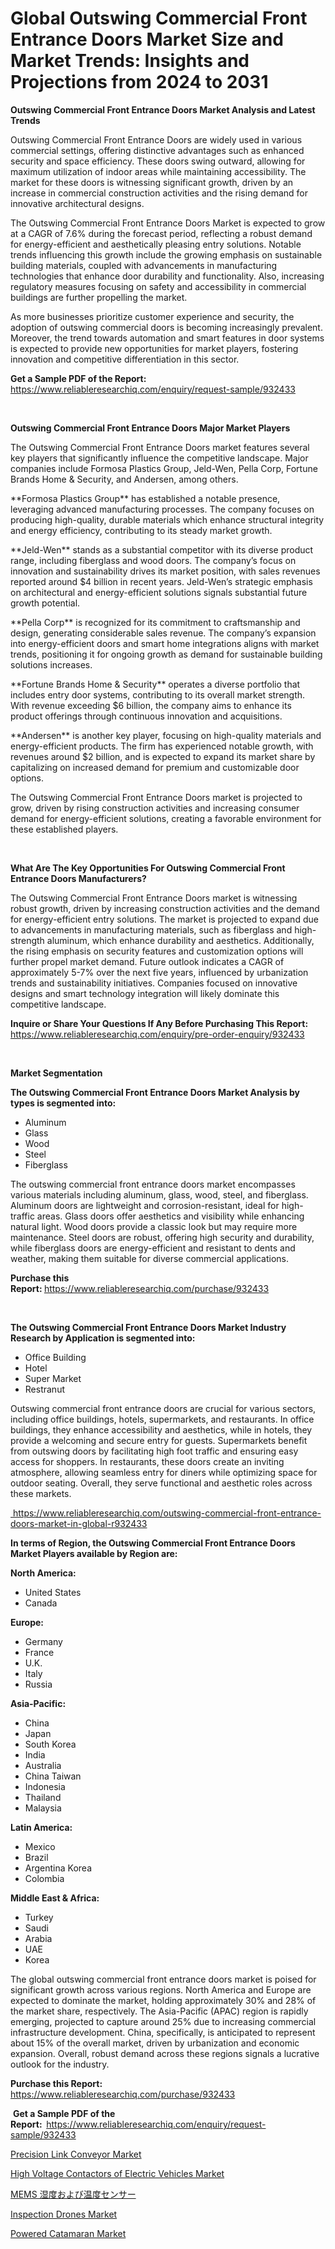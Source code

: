 <p><h1>Global Outswing Commercial Front Entrance Doors Market Size and Market Trends: Insights and Projections from 2024 to 2031</h1></p><p><strong>Outswing Commercial Front Entrance Doors Market Analysis and Latest Trends</strong></p>
<p><p>Outswing Commercial Front Entrance Doors are widely used in various commercial settings, offering distinctive advantages such as enhanced security and space efficiency. These doors swing outward, allowing for maximum utilization of indoor areas while maintaining accessibility. The market for these doors is witnessing significant growth, driven by an increase in commercial construction activities and the rising demand for innovative architectural designs.</p><p>The Outswing Commercial Front Entrance Doors Market is expected to grow at a CAGR of 7.6% during the forecast period, reflecting a robust demand for energy-efficient and aesthetically pleasing entry solutions. Notable trends influencing this growth include the growing emphasis on sustainable building materials, coupled with advancements in manufacturing technologies that enhance door durability and functionality. Also, increasing regulatory measures focusing on safety and accessibility in commercial buildings are further propelling the market.</p><p>As more businesses prioritize customer experience and security, the adoption of outswing commercial doors is becoming increasingly prevalent. Moreover, the trend towards automation and smart features in door systems is expected to provide new opportunities for market players, fostering innovation and competitive differentiation in this sector.</p></p>
<p><strong>Get a Sample PDF of the Report:&nbsp;</strong> <a href="https://www.reliableresearchiq.com/enquiry/request-sample/932433">https://www.reliableresearchiq.com/enquiry/request-sample/932433</a></p>
<p>&nbsp;</p>
<p><strong>Outswing Commercial Front Entrance Doors Major Market Players</strong></p>
<p><p>The Outswing Commercial Front Entrance Doors market features several key players that significantly influence the competitive landscape. Major companies include Formosa Plastics Group, Jeld-Wen, Pella Corp, Fortune Brands Home & Security, and Andersen, among others.</p><p>**Formosa Plastics Group** has established a notable presence, leveraging advanced manufacturing processes. The company focuses on producing high-quality, durable materials which enhance structural integrity and energy efficiency, contributing to its steady market growth.</p><p>**Jeld-Wen** stands as a substantial competitor with its diverse product range, including fiberglass and wood doors. The company’s focus on innovation and sustainability drives its market position, with sales revenues reported around $4 billion in recent years. Jeld-Wen’s strategic emphasis on architectural and energy-efficient solutions signals substantial future growth potential.</p><p>**Pella Corp** is recognized for its commitment to craftsmanship and design, generating considerable sales revenue. The company’s expansion into energy-efficient doors and smart home integrations aligns with market trends, positioning it for ongoing growth as demand for sustainable building solutions increases.</p><p>**Fortune Brands Home & Security** operates a diverse portfolio that includes entry door systems, contributing to its overall market strength. With revenue exceeding $6 billion, the company aims to enhance its product offerings through continuous innovation and acquisitions.</p><p>**Andersen** is another key player, focusing on high-quality materials and energy-efficient products. The firm has experienced notable growth, with revenues around $2 billion, and is expected to expand its market share by capitalizing on increased demand for premium and customizable door options.</p><p>The Outswing Commercial Front Entrance Doors market is projected to grow, driven by rising construction activities and increasing consumer demand for energy-efficient solutions, creating a favorable environment for these established players.</p></p>
<p>&nbsp;</p>
<p><strong>What Are The Key Opportunities For Outswing Commercial Front Entrance Doors Manufacturers?</strong></p>
<p><p>The Outswing Commercial Front Entrance Doors market is witnessing robust growth, driven by increasing construction activities and the demand for energy-efficient entry solutions. The market is projected to expand due to advancements in manufacturing materials, such as fiberglass and high-strength aluminum, which enhance durability and aesthetics. Additionally, the rising emphasis on security features and customization options will further propel market demand. Future outlook indicates a CAGR of approximately 5-7% over the next five years, influenced by urbanization trends and sustainability initiatives. Companies focused on innovative designs and smart technology integration will likely dominate this competitive landscape.</p></p>
<p><strong>Inquire or Share Your Questions If Any Before Purchasing This Report:</strong> <a href="https://www.reliableresearchiq.com/enquiry/pre-order-enquiry/932433">https://www.reliableresearchiq.com/enquiry/pre-order-enquiry/932433</a></p>
<p>&nbsp;</p>
<p><strong>Market Segmentation</strong></p>
<p><strong>The Outswing Commercial Front Entrance Doors Market Analysis by types is segmented into:</strong></p>
<p><ul><li>Aluminum</li><li>Glass</li><li>Wood</li><li>Steel</li><li>Fiberglass</li></ul></p>
<p><p>The outswing commercial front entrance doors market encompasses various materials including aluminum, glass, wood, steel, and fiberglass. Aluminum doors are lightweight and corrosion-resistant, ideal for high-traffic areas. Glass doors offer aesthetics and visibility while enhancing natural light. Wood doors provide a classic look but may require more maintenance. Steel doors are robust, offering high security and durability, while fiberglass doors are energy-efficient and resistant to dents and weather, making them suitable for diverse commercial applications.</p></p>
<p><strong>Purchase this Report:&nbsp;</strong><a href="https://www.reliableresearchiq.com/purchase/932433">https://www.reliableresearchiq.com/purchase/932433</a></p>
<p>&nbsp;</p>
<p><strong>The Outswing Commercial Front Entrance Doors Market Industry Research by Application is segmented into:</strong></p>
<p><ul><li>Office Building</li><li>Hotel</li><li>Super Market</li><li>Restranut</li></ul></p>
<p><p>Outswing commercial front entrance doors are crucial for various sectors, including office buildings, hotels, supermarkets, and restaurants. In office buildings, they enhance accessibility and aesthetics, while in hotels, they provide a welcoming and secure entry for guests. Supermarkets benefit from outswing doors by facilitating high foot traffic and ensuring easy access for shoppers. In restaurants, these doors create an inviting atmosphere, allowing seamless entry for diners while optimizing space for outdoor seating. Overall, they serve functional and aesthetic roles across these markets.</p></p>
<p><a href="https://www.reliableresearchiq.com/outswing-commercial-front-entrance-doors-market-in-global-r932433">&nbsp;https://www.reliableresearchiq.com/outswing-commercial-front-entrance-doors-market-in-global-r932433</a></p>
<p><strong>In terms of Region, the Outswing Commercial Front Entrance Doors Market Players available by Region are:</strong></p>
<p>
    <p> <strong> North America: </strong>
        <ul>
            <li>United States</li>
            <li>Canada</li>
        </ul>
        </p> 
    <p> <strong> Europe: </strong>
        <ul>
            <li>Germany</li>
            <li>France</li>
            <li>U.K.</li>
            <li>Italy</li>
            <li>Russia</li>
        </ul>
        </p> 
    <p> <strong> Asia-Pacific: </strong>
        <ul>
            <li>China</li>
            <li>Japan</li>
            <li>South Korea</li>
            <li>India</li>
            <li>Australia</li>
            <li>China Taiwan</li>
            <li>Indonesia</li>
            <li>Thailand</li>
            <li>Malaysia</li>
        </ul>
        </p> 
    <p> <strong> Latin America: </strong>
        <ul>
            <li>Mexico</li>
            <li>Brazil</li>
            <li>Argentina Korea</li>
            <li>Colombia</li>
        </ul>
        </p> 
    <p> <strong> Middle East & Africa: </strong>
        <ul>
            <li>Turkey</li>
            <li>Saudi</li>
            <li>Arabia</li>
            <li>UAE</li>
            <li>Korea</li>
        </ul>
    </p>
    </p>
<p><p>The global outswing commercial front entrance doors market is poised for significant growth across various regions. North America and Europe are expected to dominate the market, holding approximately 30% and 28% of the market share, respectively. The Asia-Pacific (APAC) region is rapidly emerging, projected to capture around 25% due to increasing commercial infrastructure development. China, specifically, is anticipated to represent about 15% of the overall market, driven by urbanization and economic expansion. Overall, robust demand across these regions signals a lucrative outlook for the industry.</p></p>
<p><strong>Purchase this Report: </strong><a href="https://www.reliableresearchiq.com/purchase/932433">https://www.reliableresearchiq.com/purchase/932433</a></p>
<p>&nbsp;<strong>Get a Sample PDF of the Report:&nbsp;&nbsp;</strong><a href="https://www.reliableresearchiq.com/enquiry/request-sample/932433">https://www.reliableresearchiq.com/enquiry/request-sample/932433</a></p>
<p><strong></strong></p>
<p><p><a href="https://medium.com/@colin.paterson6579/this-report-aims-to-provide-a-comprehensive-presentation-of-the-global-market-for-precision-link-3099a51cb105">Precision Link Conveyor Market</a></p><p><a href="https://issuu.com/reportprime-2/docs/high-voltage-contactors-of-electric_538d3135f09fb5">High Voltage Contactors of Electric Vehicles Market</a></p><p><a href="https://medium.com/@coleensxrkkn/mems-humidity-and-temperature-sensor-9ab6f6e6f75c">MEMS 湿度および温度センサー</a></p><p><a href="https://www.linkedin.com/pulse/global-inspection-drones-industry-analysis-share-growth-trends-kz16c?trackingId=WNj433dHRD2LD5RvsskEmg%3D%3D">Inspection Drones Market</a></p><p><a href="https://www.linkedin.com/pulse/market-dynamics-future-trends-global-powered-catamaran-sector-ct8rc?trackingId=BMZIsMVfSNupe90nDCNI9g%3D%3D">Powered Catamaran Market</a></p></p>